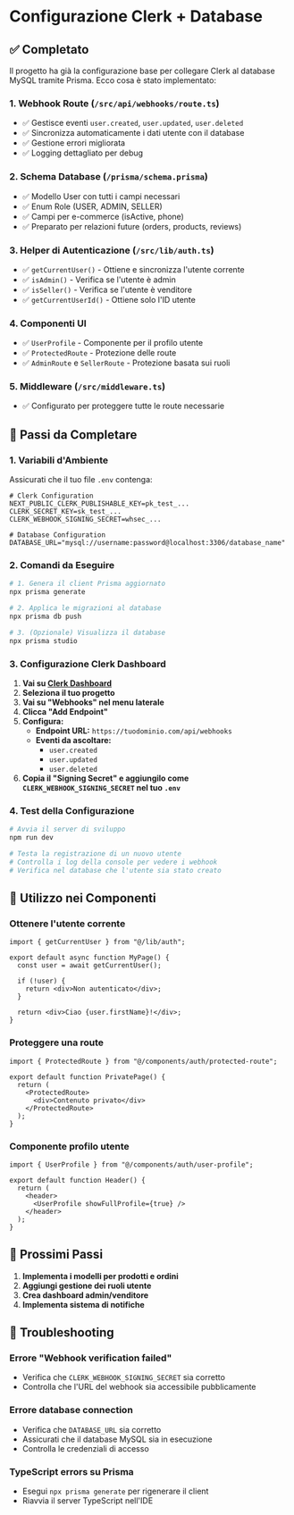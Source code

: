 # Configurazione Clerk + Database

## ✅ Completato

Il progetto ha già la configurazione base per collegare Clerk al database MySQL tramite Prisma. Ecco cosa è stato implementato:

### 1. Webhook Route (`/src/api/webhooks/route.ts`)
- ✅ Gestisce eventi `user.created`, `user.updated`, `user.deleted`
- ✅ Sincronizza automaticamente i dati utente con il database
- ✅ Gestione errori migliorata
- ✅ Logging dettagliato per debug

### 2. Schema Database (`/prisma/schema.prisma`)
- ✅ Modello User con tutti i campi necessari
- ✅ Enum Role (USER, ADMIN, SELLER)
- ✅ Campi per e-commerce (isActive, phone)
- ✅ Preparato per relazioni future (orders, products, reviews)

### 3. Helper di Autenticazione (`/src/lib/auth.ts`)
- ✅ `getCurrentUser()` - Ottiene e sincronizza l'utente corrente
- ✅ `isAdmin()` - Verifica se l'utente è admin
- ✅ `isSeller()` - Verifica se l'utente è venditore
- ✅ `getCurrentUserId()` - Ottiene solo l'ID utente

### 4. Componenti UI
- ✅ `UserProfile` - Componente per il profilo utente
- ✅ `ProtectedRoute` - Protezione delle route
- ✅ `AdminRoute` e `SellerRoute` - Protezione basata sui ruoli

### 5. Middleware (`/src/middleware.ts`)
- ✅ Configurato per proteggere tutte le route necessarie

## 🔧 Passi da Completare

### 1. Variabili d'Ambiente
Assicurati che il tuo file `.env` contenga:

```env
# Clerk Configuration
NEXT_PUBLIC_CLERK_PUBLISHABLE_KEY=pk_test_...
CLERK_SECRET_KEY=sk_test_...
CLERK_WEBHOOK_SIGNING_SECRET=whsec_...

# Database Configuration  
DATABASE_URL="mysql://username:password@localhost:3306/database_name"
```

### 2. Comandi da Eseguire

```bash
# 1. Genera il client Prisma aggiornato
npx prisma generate

# 2. Applica le migrazioni al database
npx prisma db push

# 3. (Opzionale) Visualizza il database
npx prisma studio
```

### 3. Configurazione Clerk Dashboard

1. **Vai su [Clerk Dashboard](https://dashboard.clerk.com)**
2. **Seleziona il tuo progetto**
3. **Vai su "Webhooks" nel menu laterale**
4. **Clicca "Add Endpoint"**
5. **Configura:**
   - **Endpoint URL:** `https://tuodominio.com/api/webhooks`
   - **Eventi da ascoltare:**
     - `user.created`
     - `user.updated` 
     - `user.deleted`
6. **Copia il "Signing Secret" e aggiungilo come `CLERK_WEBHOOK_SIGNING_SECRET` nel tuo `.env`**

### 4. Test della Configurazione

```bash
# Avvia il server di sviluppo
npm run dev

# Testa la registrazione di un nuovo utente
# Controlla i log della console per vedere i webhook
# Verifica nel database che l'utente sia stato creato
```

## 📝 Utilizzo nei Componenti

### Ottenere l'utente corrente
```tsx
import { getCurrentUser } from "@/lib/auth";

export default async function MyPage() {
  const user = await getCurrentUser();
  
  if (!user) {
    return <div>Non autenticato</div>;
  }
  
  return <div>Ciao {user.firstName}!</div>;
}
```

### Proteggere una route
```tsx
import { ProtectedRoute } from "@/components/auth/protected-route";

export default function PrivatePage() {
  return (
    <ProtectedRoute>
      <div>Contenuto privato</div>
    </ProtectedRoute>
  );
}
```

### Componente profilo utente
```tsx
import { UserProfile } from "@/components/auth/user-profile";

export default function Header() {
  return (
    <header>
      <UserProfile showFullProfile={true} />
    </header>
  );
}
```

## 🚀 Prossimi Passi

1. **Implementa i modelli per prodotti e ordini**
2. **Aggiungi gestione dei ruoli utente**
3. **Crea dashboard admin/venditore**
4. **Implementa sistema di notifiche**

## 🐛 Troubleshooting

### Errore "Webhook verification failed"
- Verifica che `CLERK_WEBHOOK_SIGNING_SECRET` sia corretto
- Controlla che l'URL del webhook sia accessibile pubblicamente

### Errore database connection
- Verifica che `DATABASE_URL` sia corretto
- Assicurati che il database MySQL sia in esecuzione
- Controlla le credenziali di accesso

### TypeScript errors su Prisma
- Esegui `npx prisma generate` per rigenerare il client
- Riavvia il server TypeScript nell'IDE
